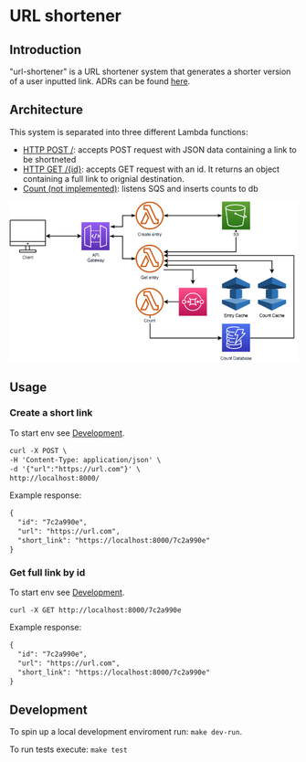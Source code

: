 # URL shortener

## Introduction

"url-shortener" is a URL shortener system that generates a shorter version of a user inputted link. ADRs can be found [here](/docs/architecture-decisions).

## Architecture

This system is separated into three different Lambda functions:
* [HTTP POST /](#create-a-short-link): accepts POST request with JSON data containing a link to be shortneted
* [HTTP GET /{id}](#get-full-link-by-id): accepts GET request with an id. It returns an object containing a full link to orignial destination.
* [Count (not implemented)](/docs/architecture-decisions/001-visit-count.md): listens SQS and inserts counts to db

![Architecture](architecture.png?raw=true "System overview")

## Usage

### Create a short link

To start env see [Development](#Development).

```
curl -X POST \
-H 'Content-Type: application/json' \
-d '{"url":"https://url.com"}' \
http://localhost:8000/
```

Example response:

```
{
  "id": "7c2a990e",
  "url": "https://url.com",
  "short_link": "https://localhost:8000/7c2a990e"
}
```

### Get full link by id

To start env see [Development](#Development).

```
curl -X GET http://localhost:8000/7c2a990e
```

Example response:
```
{
  "id": "7c2a990e",
  "url": "https://url.com",
  "short_link": "https://localhost:8000/7c2a990e"
}
```

## Development

To spin up a local development enviroment run: `make dev-run`.

To run tests execute: `make test`
